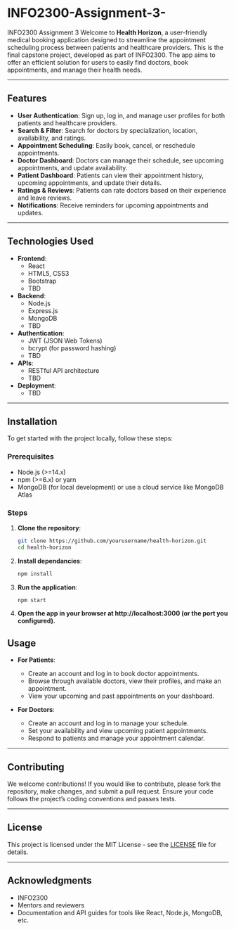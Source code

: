 # INFO2300-Assignment-3-
INFO2300  Assignment 3
Welcome to **Health Horizon**, a user-friendly medical booking application designed to streamline the appointment scheduling process between patients and healthcare providers. This is the final capstone project, developed as part of INFO2300. The app aims to offer an efficient solution for users to easily find doctors, book appointments, and manage their health needs.

---

## Features

- **User Authentication**: Sign up, log in, and manage user profiles for both patients and healthcare providers.
- **Search & Filter**: Search for doctors by specialization, location, availability, and ratings.
- **Appointment Scheduling**: Easily book, cancel, or reschedule appointments.
- **Doctor Dashboard**: Doctors can manage their schedule, see upcoming appointments, and update availability.
- **Patient Dashboard**: Patients can view their appointment history, upcoming appointments, and update their details.
- **Ratings & Reviews**: Patients can rate doctors based on their experience and leave reviews.
- **Notifications**: Receive reminders for upcoming appointments and updates.

---

## Technologies Used

- **Frontend**: 
  - React
  - HTML5, CSS3
  - Bootstrap
  - TBD
- **Backend**: 
  - Node.js
  - Express.js
  - MongoDB 
  - TBD
- **Authentication**: 
  - JWT (JSON Web Tokens)
  - bcrypt (for password hashing)
  - TBD
- **APIs**: 
  - RESTful API architecture
  - TBD
- **Deployment**: 
  - TBD

---

## Installation

To get started with the project locally, follow these steps:

### Prerequisites

- Node.js (>=14.x)
- npm (>=6.x) or yarn
- MongoDB (for local development) or use a cloud service like MongoDB Atlas

### Steps

1. **Clone the repository**:
   ```bash
   git clone https://github.com/yourusername/health-horizon.git
   cd health-horizon
2. **Install dependancies**:
   ```bash
   npm install
3. **Run the application**:
   ```bash
   npm start
4. **Open the app in your browser at http://localhost:3000 (or the port you configured).**
## Usage

- **For Patients**:
  - Create an account and log in to book doctor appointments.
  - Browse through available doctors, view their profiles, and make an appointment.
  - View your upcoming and past appointments on your dashboard.
  
- **For Doctors**:
  - Create an account and log in to manage your schedule.
  - Set your availability and view upcoming patient appointments.
  - Respond to patients and manage your appointment calendar.

---

## Contributing

We welcome contributions! If you would like to contribute, please fork the repository, make changes, and submit a pull request. Ensure your code follows the project’s coding conventions and passes tests.

---

## License

This project is licensed under the MIT License - see the [LICENSE](LICENSE) file for details.

---

## Acknowledgments

- INFO2300
- Mentors and reviewers
- Documentation and API guides for tools like React, Node.js, MongoDB, etc.
